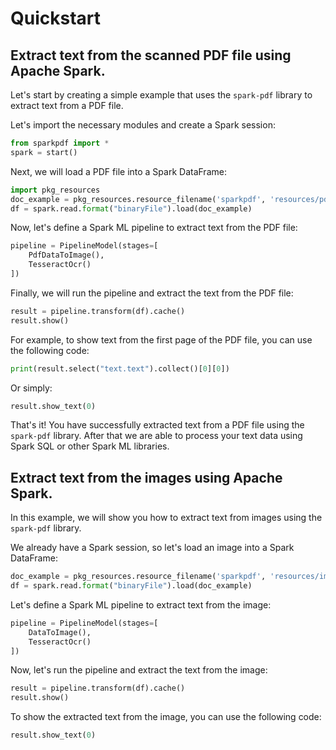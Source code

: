 Quickstart
============

## Extract text from the scanned PDF file using Apache Spark.

Let's start by creating a simple example that uses the `spark-pdf` library to extract text from a PDF file.

Let's import the necessary modules and create a Spark session:

```python
from sparkpdf import *
spark = start()
```

Next, we will load a PDF file into a Spark DataFrame:

```python
import pkg_resources
doc_example = pkg_resources.resource_filename('sparkpdf', 'resources/pdf/Personal_Health_Record_Example.pdf')
df = spark.read.format("binaryFile").load(doc_example)
```

Now, let's define a Spark ML pipeline to extract text from the PDF file:

```python
pipeline = PipelineModel(stages=[
    PdfDataToImage(),
    TesseractOcr()
])
```

Finally, we will run the pipeline and extract the text from the PDF file:

```python
result = pipeline.transform(df).cache()
result.show()
```

For example, to show text from the first page of the PDF file, you can use the following code:

```python
print(result.select("text.text").collect()[0][0])
```

Or simply:

```python
result.show_text(0)
```

That's it! You have successfully extracted text from a PDF file using the `spark-pdf` library.
After that we are able to process your text data using Spark SQL or other Spark ML libraries.

## Extract text from the images using Apache Spark.

In this example, we will show you how to extract text from images using the `spark-pdf` library.

We already have a Spark session, so let's load an image into a Spark DataFrame:

```python
doc_example = pkg_resources.resource_filename('sparkpdf', 'resources/images/Personal_Health_Record_Example.png')
df = spark.read.format("binaryFile").load(doc_example)
```
Let's define a Spark ML pipeline to extract text from the image:

```python
pipeline = PipelineModel(stages=[
    DataToImage(),
    TesseractOcr()
])
```

Now, let's run the pipeline and extract the text from the image:

```python
result = pipeline.transform(df).cache()
result.show()
```

To show the extracted text from the image, you can use the following code:

```python
result.show_text(0)
```
